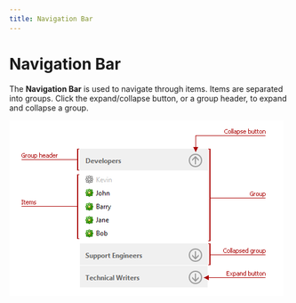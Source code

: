```yaml
---
title: Navigation Bar
---
```

# Navigation Bar
The **Navigation Bar** is used to navigate through items. Items are separated into groups. Click the expand/collapse button, or a group header, to expand and collapse a group.

![EUD_NavBar](../images/Img22676.png)